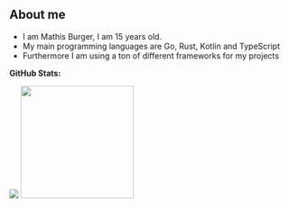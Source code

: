 ## About me
- I am Mathis Burger, I am 15 years old.
- My main programming languages are Go, Rust, Kotlin and TypeScript
- Furthermore I am using a ton of different frameworks for my projects


**GitHub Stats:**

<img src="https://github-readme-stats.vercel.app/api?username=MathisBurger&show_icons=true&theme=tokyonight">
<img src="https://github-readme-stats.vercel.app/api/top-langs/?username=MathisBurger&theme=tokyonight&layout=compact&hide=css"  height="200" />
